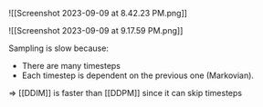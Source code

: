 


![[Screenshot 2023-09-09 at 8.42.23 PM.png]]

![[Screenshot 2023-09-09 at 9.17.59 PM.png]]

Sampling is slow because:
- There are many timesteps
- Each timestep is dependent on the previous one (Markovian).

=> [[DDIM]] is faster than [[DDPM]] since it can skip timesteps

